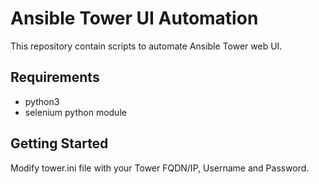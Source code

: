 # Ansible Tower UI Automation

This repository contain scripts to automate Ansible Tower web UI.

## Requirements 

- python3
- selenium python module

## Getting Started

Modify tower.ini file with your Tower FQDN/IP, Username and Password.
